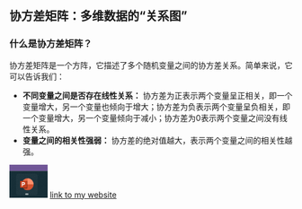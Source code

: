 ## 协方差矩阵：多维数据的“关系图”

### 什么是协方差矩阵？

协方差矩阵是一个方阵，它描述了多个随机变量之间的协方差关系。简单来说，它可以告诉我们：

* **不同变量之间是否存在线性关系：** 协方差为正表示两个变量呈正相关，即一个变量增大，另一个变量也倾向于增大；协方差为负表示两个变量呈负相关，即一个变量增大，另一个变量倾向于减小；协方差为0表示两个变量之间没有线性关系。
* **变量之间的相关性强弱：** 协方差的绝对值越大，表示两个变量之间的相关性越强。


![alt text]({2C89FD84-24FD-43F9-83F0-7F6558FE6336}.png)
[link to my website](https://github.com)
